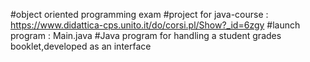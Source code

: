 #object oriented programming exam
#project for java-course  : https://www.didattica-cps.unito.it/do/corsi.pl/Show?_id=6zgy
#launch program : Main.java
#Java program for handling a student grades booklet,developed as an interface 
